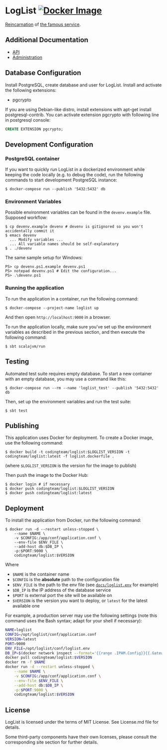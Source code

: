 LogList [![Docker Image][badge.docker]][docker-hub]
=======

[Reincarnation][loglist] of [the famous service][loglist-original].

Additional Documentation
------------------------

- [API][docs-api]
- [Administration][docs-admin]

Database Configuration
----------------------

Install PostgreSQL, create database and user for LogList. Install and
activate the following extensions:

* pgcrypto

If you are using Debian-like distro, install extensions with apt-get install postgresql-contrib.
You can activate extension pgcrypto with following line in postgresql console:
```SQL
CREATE EXTENSION pgcrypto;
```

Development Configuration
-------------------------

### PostgreSQL container

If you want to quickly run LogList in a dockerized environment while keeping the
code locally (e.g. to debug the code), run the following commands to start
development PostgreSQL instance:

```console
$ docker-compose run --publish '5432:5432' db
```

### Environment Variables

Possible environment variables can be found in the `devenv.example`
file. Supposed workflow:

    $ cp devenv.example devenv # devenv is gitignored so you won't accidentally commit it
    $ emacs devenv
      ... Modify variables ...
      ... All variable names should be self-explanatory
    $ . ./devenv

The same sample setup for Windows:

    PS> cp devenv.ps1.example devenv.ps1
    PS> notepad devenv.ps1 # Edit the configuration...
    PS> .\devenv.ps1

### Running the application

To run the application in a container, run the following command:

```console
$ docker-compose --project-name loglist up
```

And then open `http://localhost:9000` in a browser.

To run the application locally, make sure you've set up the environment
variables as described in the previous section, and then execute the following
command:

```console
$ sbt scalajvm/run
```

Testing
-------

Automated test suite requires empty database. To start a new container with an
empty database, you may use a command like this:

```console
$ docker-compose run --rm --name 'loglist_test' --publish '5432:5432' db
```

Then, set up the environment variables and run the test suite:

```console
$ sbt test
```

Publishing
----------

This application uses Docker for deployment. To create a Docker image, use the
following command:

```console
$ docker build -t codingteam/loglist:$LOGLIST_VERSION -t codingteam/loglist:latest -f loglist.dockerfile .
```

(where `$LOGLIST_VERSION` is the version for the image to publish)

Then push the image to the Docker Hub:

```console
$ docker login # if necessary
$ docker push codingteam/loglist:$LOGLIST_VERSION
$ docker push codingteam/loglist:latest
```

Deployment
----------

To install the application from Docker, run the following command:

```console
$ docker run -d --restart unless-stopped \
    --name $NAME \
    -v $CONFIG:/app/conf/application.conf \
    --env-file $ENV_FILE \
    --add-host db:$DB_IP \
    -p:$PORT:9000 \
    codingteam/loglist:$VERSION
```

Where
- `$NAME` is the container name
- `$CONFIG` is the **absolute** path to the configuration file
- `$ENV_FILE` is the path to the env file (see
  [`docs/loglist.env`][docs-loglist.env] for example)
- `$DB_IP` is the IP address of the database service
- `$PORT` is external port the site will be available on
- `$VERSION` is the version you want to deploy, or `latest` for the latest
  available one

For example, a production server may use the following settings (note this
command uses the Bash syntax; adapt for your shell if necessary):

```bash
NAME=loglist
CONFIG=/opt/loglist/conf/application.conf
VERSION=latest
PORT=9000
ENV_FILE=/opt/loglist/conf/loglist.env
DB_IP=$(docker network inspect --format='{{range .IPAM.Config}}{{.Gateway}}{{end}}' bridge)
docker pull codingteam/loglist:$VERSION
docker rm -f $NAME
docker run -d --restart unless-stopped \
    --name $NAME \
    -v $CONFIG:/app/conf/application.conf \
    --env-file $ENV_FILE \
    --add-host db:$DB_IP \
    -p:$PORT:9000 \
    codingteam/loglist:$VERSION
```

License
-------

LogList is licensed under the terms of MIT License. See License.md file for
details.

Some third-party components have their own licenses, please consult the
corresponding site section for further details.

[badge.docker]: https://img.shields.io/docker/v/codingteam/loglist?sort=semver

[docs-admin]: docs/Admin.md
[docs-api]: docs/API.md
[docs-loglist.env]: docs/loglist.env

[docker-hub]: https://hub.docker.com/r/codingteam/loglist
[loglist]: https://www.loglist.xyz/
[loglist-original]: http://loglist.ru/
